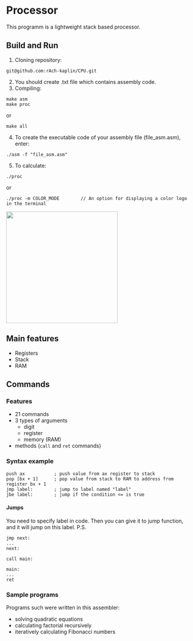 # Processor

This programm is a lightweight stack based processor.

## Build and Run
1) Cloning repository:
```
git@github.com:rAch-kaplin/CPU.git
```

2) You should create .txt file which contains assembly code.
3) Compiling:
```
make asm
make proc
```
or
```
make all
```
4) To create the executable code of your assembly file (file_asm.asm), enter:
```
./asm -f "file_asm.asm"
```

5) To calculate:
```
./proc
```
or
```
./proc -m COLOR_MODE        // An option for displaying a color logo in the terminal
```
<img src="img/color-log.png" height="300">


## Main features
- Registers
- Stack
- RAM

## Commands

### Features
- 21 commands
- 3 types of arguments
    - digit
    - register
    - memory (RAM)
- methods (`call` and `ret` commands)

### Syntax example
```
push ax           ; push value from ax register to stack
pop [bx + 1]      ; pop value from stack to RAM to address from register bx + 1
jmp label:        ; jump to label named "label"
jbe label:        ; jump if the condition <= is true
```
#### Jumps

You need to specify label in code. Then you can give it to jump function, and it will jump on this label.
P.S.
```
jmp next:
...
next:
```
```
call main:

main:
...
ret
```
### Sample programs

Programs such were written in this assembler:
-   solving quadratic equations
-   calculating factorial recursively
-   iteratively calculating Fibonacci numbers

